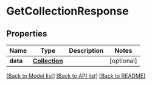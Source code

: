 # GetCollectionResponse


## Properties
Name | Type | Description | Notes
------------ | ------------- | ------------- | -------------
**data** | [**Collection**](Collection.md) |  | [optional] 

[[Back to Model list]](../README.md#documentation-for-models) [[Back to API list]](../README.md#documentation-for-api-endpoints) [[Back to README]](../README.md)


